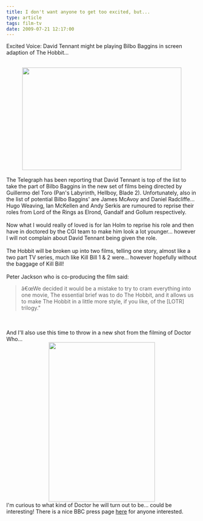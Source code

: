 ```yaml
---
title: I don't want anyone to get too excited, but...
type: article
tags: film-tv
date: 2009-07-21 12:17:00
---
```

Excited Voice: David Tennant might be playing Bilbo Baggins in screen adaption of The Hobbit...<br /><br /><div class="separator" style="clear:both;text-align:center;"><a href="http://img140.imageshack.us/img140/808/tennantrecorder2786136i.jpg" style="margin-left:1em;margin-right:1em;"><img border="0" height="270" src="http://img140.imageshack.us/img140/808/tennantrecorder2786136i.jpg" width="420" /></a></div><br />The Telegraph has been reporting that David Tennant is top of the list to take the part of Bilbo Baggins in the new set of films being directed by Guillermo del Toro (Pan's Labyrinth, Hellboy, Blade 2).  Unfortunately, also in the list of potential Bilbo Baggins' are James McAvoy and Daniel Radcliffe...  Hugo Weaving, Ian McKellen and Andy Serkis are rumoured to reprise their roles from Lord of the Rings as Elrond, Gandalf and Gollum respectively.<br /><br />Now what I would really of loved is for Ian Holm to reprise his role and then have in doctored by the CGI team to make him look a lot younger... however I will not complain about David Tennant being given the role.<br /><br />The Hobbit will be broken up into two films, telling one story, almost like a two part TV series, much like Kill Bill 1 &amp; 2 were... however hopefully without the baggage of Kill Bill!<br /><br />Peter Jackson who is co-producing the film said:<br /><blockquote>â€œWe decided it would be a mistake to try to cram everything into one movie, The essential brief was to do The Hobbit, and it allows us to make The Hobbit in a little more style, if you like, of the [LOTR] trilogy."</blockquote><br /><br />And I'll also use this time to throw in a new shot from the filming of Doctor Who...<br /><div class="separator" style="clear:both;text-align:center;"><a href="http://img142.imageshack.us/img142/9532/doctorwhokarengillana00.jpg" style="margin-left:1em;margin-right:1em;"><img border="0" height="420" src="http://img142.imageshack.us/img142/9532/doctorwhokarengillana00.jpg" width="280" /></a></div>I'm curious to what kind of Doctor he will turn out to be... could be interesting! There is a nice BBC press page <a href="http://www.bbc.co.uk/pressoffice/pressreleases/stories/2009/07_july/20/who.shtml">here</a> for anyone interested.
